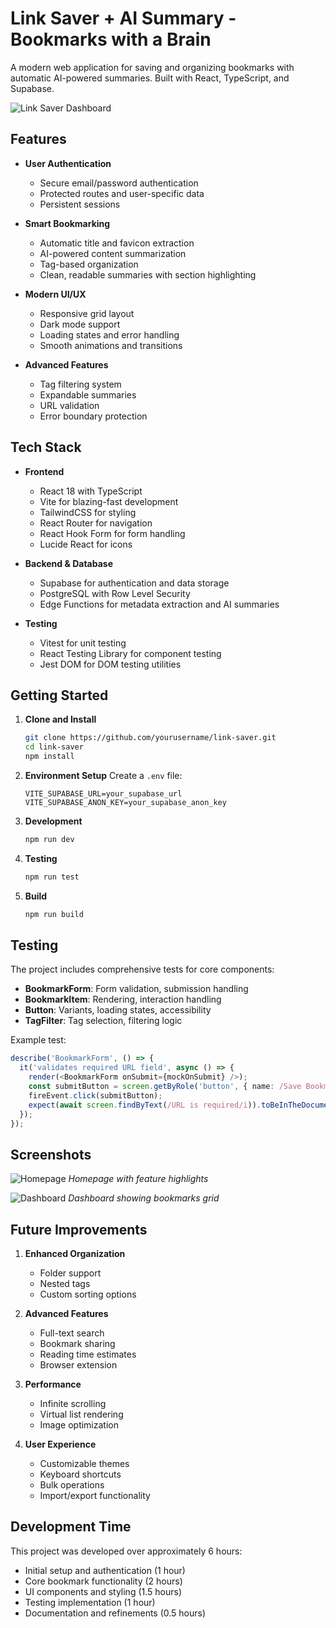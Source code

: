 # Link Saver + AI Summary - Bookmarks with a Brain 

A modern web application for saving and organizing bookmarks with automatic AI-powered summaries. Built with React, TypeScript, and Supabase.

![Link Saver Dashboard](https://images.pexels.com/photos/3888151/pexels-photo-3888151.jpeg?auto=compress&cs=tinysrgb&w=1260&h=750&dpr=2)

## Features

- **User Authentication**
  - Secure email/password authentication
  - Protected routes and user-specific data
  - Persistent sessions

- **Smart Bookmarking**
  - Automatic title and favicon extraction
  - AI-powered content summarization
  - Tag-based organization
  - Clean, readable summaries with section highlighting

- **Modern UI/UX**
  - Responsive grid layout
  - Dark mode support
  - Loading states and error handling
  - Smooth animations and transitions

- **Advanced Features**
  - Tag filtering system
  - Expandable summaries
  - URL validation
  - Error boundary protection

##  Tech Stack

- **Frontend**
  - React 18 with TypeScript
  - Vite for blazing-fast development
  - TailwindCSS for styling
  - React Router for navigation
  - React Hook Form for form handling
  - Lucide React for icons

- **Backend & Database**
  - Supabase for authentication and data storage
  - PostgreSQL with Row Level Security
  - Edge Functions for metadata extraction and AI summaries

- **Testing**
  - Vitest for unit testing
  - React Testing Library for component testing
  - Jest DOM for DOM testing utilities

##  Getting Started

1. **Clone and Install**
   ```bash
   git clone https://github.com/yourusername/link-saver.git
   cd link-saver
   npm install
   ```

2. **Environment Setup**
   Create a `.env` file:
   ```env
   VITE_SUPABASE_URL=your_supabase_url
   VITE_SUPABASE_ANON_KEY=your_supabase_anon_key
   ```

3. **Development**
   ```bash
   npm run dev
   ```

4. **Testing**
   ```bash
   npm run test
   ```

5. **Build**
   ```bash
   npm run build
   ```

##  Testing

The project includes comprehensive tests for core components:

- **BookmarkForm**: Form validation, submission handling
- **BookmarkItem**: Rendering, interaction handling
- **Button**: Variants, loading states, accessibility
- **TagFilter**: Tag selection, filtering logic

Example test:
```typescript
describe('BookmarkForm', () => {
  it('validates required URL field', async () => {
    render(<BookmarkForm onSubmit={mockOnSubmit} />);
    const submitButton = screen.getByRole('button', { name: /Save Bookmark/i });
    fireEvent.click(submitButton);
    expect(await screen.findByText(/URL is required/i)).toBeInTheDocument();
  });
});
```

##  Screenshots

![Homepage](https://images.pexels.com/photos/2115217/pexels-photo-2115217.jpeg?auto=compress&cs=tinysrgb&w=1260&h=750&dpr=2)
*Homepage with feature highlights*

![Dashboard](https://images.pexels.com/photos/3183150/pexels-photo-3183150.jpeg?auto=compress&cs=tinysrgb&w=1260&h=750&dpr=2)
*Dashboard showing bookmarks grid*

##  Future Improvements

1. **Enhanced Organization**
   - Folder support
   - Nested tags
   - Custom sorting options

2. **Advanced Features**
   - Full-text search
   - Bookmark sharing
   - Reading time estimates
   - Browser extension

3. **Performance**
   - Infinite scrolling
   - Virtual list rendering
   - Image optimization

4. **User Experience**
   - Customizable themes
   - Keyboard shortcuts
   - Bulk operations
   - Import/export functionality

##  Development Time

This project was developed over approximately 6 hours:

- Initial setup and authentication (1 hour)
- Core bookmark functionality (2 hours)
- UI components and styling (1.5 hours)
- Testing implementation (1 hour)
- Documentation and refinements (0.5 hours)
